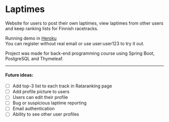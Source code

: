 # Laptimes
Website for users to post their own laptimes, view laptimes from other users and keep ranking lists for Finnish racetracks.

Running demo in <a href="https://laptime-app.herokuapp.com/" target="_blank">Heroku</a>  
You can register without real email or use user:user123 to try it out.

Project was made for back-end programming course using Spring Boot, PostgreSQL and Thymeleaf.

---
#### Future ideas:
- [ ] Add top-3 list to each track in Rataranking page
- [ ] Add profile picture to users
- [ ] Users can edit their profile
- [ ] Bug or suspicious laptime reporting
- [ ] Email authentication
- [ ] Ability to see other user profiles
